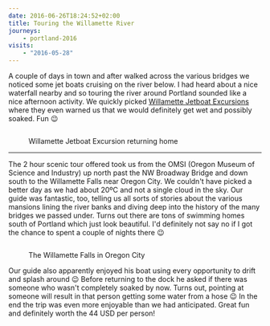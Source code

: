 ```yaml
---
date: 2016-06-26T18:24:52+02:00
title: Touring the Willamette River
journeys:
    - portland-2016
visits:
    - "2016-05-28"
---
```


A couple of days in town and after walked across the various bridges we noticed
some jet boats cruising on the river below. I had heard about a nice waterfall
nearby and so touring the river around Portland sounded like a nice afternoon
activity. We quickly picked
[Willamette Jetboat Excursions](http://www.willamettejet.com/) where they even
warned us that we would definitely get wet and possibly soaked. Fun 😉

<figure>
<img src="/images/portland2016/jetboat.jpg" alt="" />
<figcaption><p>Willamette Jetboat Excursion returning home</p></figcaption>
</figure>

-----------

The 2 hour scenic tour offered took us from the OMSI (Oregon Museum of Science
and Industry) up north past the NW Broadway Bridge and down south to the
Willamette Falls near Oregon City. We couldn't have picked a better day as we
had about 20ºC and not a single cloud in the sky. Our guide was fantastic, too,
telling us all sorts of stories about the various mansions lining the river
banks and diving deep into the history of the many bridges we passed
under. Turns out there are tons of swimming homes south of Portland which just
look beautiful. I'd definitely not say no if I got the chance to spent a couple
of nights there 😉

<figure>
<img src="/images/portland2016/willamette-falls.jpg" alt="" />
<figcaption><p>The Willamette Falls in Oregon City</p></figcaption>
</figure>

Our guide also apparently enjoyed his boat using every opportunity to drift and
splash around 😉 Before returning to the dock he asked if there was someone who
wasn't completely soaked by now. Turns out, pointing at someone will result in
that person getting some water from a hose 😉 In the end the trip was even more
enjoyable than we had anticipated. Great fun and definitely worth the 44 USD per
person!
